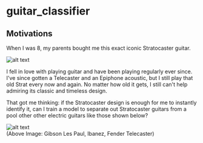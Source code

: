 # guitar_classifier

## Motivations
When I was 8, my parents bought me this exact iconic Stratocaster guitar.  

![alt text](http://spectramusic.biz/wp-content/uploads/2015/02/FENDER-SQUIER-BULLET-STRAT-RED.png)  

I fell in love with playing guitar and have been playing regularly ever since. I've since gotten a Telecaster and an Epiphone acoustic, 
but I still play that old Strat every now and again. No matter how old it gets, I still can't help admiring its classic and timeless design.  
  
That got me thinking: if the Stratocaster design is enough for me to instantly identify it, can I train a model to separate out Stratocaster
guitars from a pool other other electric guitars like those shown below?    

![alt text](https://tse2.mm.bing.net/th?id=OIP.3T-W84vbf_r1GtTeNQ8ERQHaEQ&pid=Api)   
(Above Image: Gibson Les Paul, Ibanez, Fender Telecaster)
